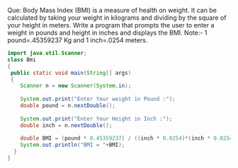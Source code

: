 Que: Body Mass Index (BMI) is a measure of health on weight. It can be calculated by taking your weight in kilograms and dividing by the square of your height in meters. Write a program that prompts the user to enter a weight in pounds and height in inches and displays the BMI.
Note:- 1 pound=.45359237 Kg and 1 inch=.0254 meters.

```java
import java.util.Scanner;
class Bmi
{
 public static void main(String[] args) 
 {
    Scanner n = new Scanner(System.in);
   
    System.out.print("Enter Your weight in Pound :");
    double pound = n.nextDouble();
   
    System.out.print("Enter Your Height in Inch :");
    double inch = n.nextDouble();
   
    double BMI = (pound * 0.45359237) / ((inch * 0.0254)*(inch * 0.0254));
    System.out.println("BMI = "+BMI);
  }
}
```
